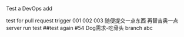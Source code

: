 Test a DevOps add

test for pull request trigger
001
002
003
随便提交一点东西
再替吉奥一点
server run test
##test again
#54 Dog需求-吃骨头
branch
abc
